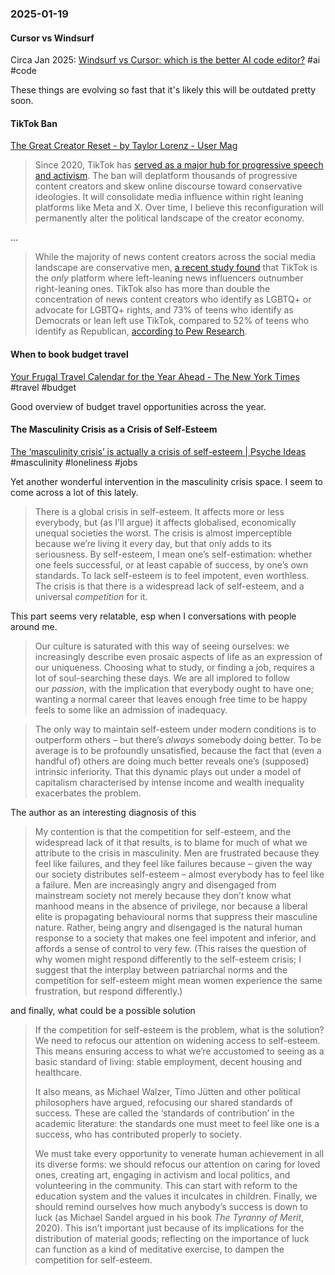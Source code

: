 ### 2025-01-19
#### Cursor vs Windsurf
Circa Jan 2025: [Windsurf vs Cursor: which is the better AI code editor?](https://www.builder.io/blog/windsurf-vs-cursor) #ai #code 

These things are evolving so fast that it's likely this will be outdated pretty soon.

#### TikTok Ban
[The Great Creator Reset - by Taylor Lorenz - User Mag](https://www.usermag.co/p/the-great-creator-reset)

> Since 2020, TikTok has [served as a major hub for progressive speech and activism](https://archive.ph/5IHAw#selection-1553.182-1561.161). The ban will deplatform thousands of progressive content creators and skew online discourse toward conservative ideologies. It will consolidate media influence within right leaning platforms like Meta and X. Over time, I believe this reconfiguration will permanently alter the political landscape of the creator economy.

…

> While the majority of news content creators across the social media landscape are conservative men, [a recent study found](https://www.usermag.co/p/the-majority-of-news-influencers) that TikTok is the _only_ platform where left-leaning news influencers outnumber right-leaning ones. TikTok also has more than double the concentration of news content creators who identify as LGBTQ+ or advocate for LGBTQ+ rights, and 73% of teens who identify as Democrats or lean left use TikTok, compared to 52% of teens who identify as Republican, [according to Pew Research](https://www.pewresearch.org/internet/2024/12/12/teens-social-media-and-technology-2024/?utm_source=chatgpt.com).

#### When to book budget travel
[Your Frugal Travel Calendar for the Year Ahead - The New York Times](https://www.nytimes.com/2025/01/13/travel/when-to-book-budget-travel.html) #travel #budget

Good overview of budget travel opportunities across the year. 

#### The Masculinity Crisis as a Crisis of Self-Esteem
[The ‘masculinity crisis’ is actually a crisis of self-esteem \| Psyche Ideas](https://psyche.co/ideas/the-masculinity-crisis-is-actually-a-crisis-of-self-esteem) #masculinity #loneliness #jobs 

Yet another wonderful intervention in the masculinity crisis space. I seem to come across a lot of this lately.

> There is a global crisis in self-esteem. It affects more or less everybody, but (as I’ll argue) it affects globalised, economically unequal societies the worst. The crisis is almost imperceptible because we’re living it every day, but that only adds to its seriousness. By self-esteem, I mean one’s self-estimation: whether one feels successful, or at least capable of success, by one’s own standards. To lack self-esteem is to feel impotent, even worthless. The crisis is that there is a widespread lack of self-esteem, and a universal _competition_ for it.

This part seems very relatable, esp when I conversations with people around me.

> Our culture is saturated with this way of seeing ourselves: we increasingly describe even prosaic aspects of life as an expression of our uniqueness. Choosing what to study, or finding a job, requires a lot of soul-searching these days. We are all implored to follow our _passion_, with the implication that everybody ought to have one; wanting a normal career that leaves enough free time to be happy feels to some like an admission of inadequacy.

> The only way to maintain self-esteem under modern conditions is to outperform others – but there’s _always_ somebody doing better. To be average is to be profoundly unsatisfied, because the fact that (even a handful of) others are doing much better reveals one’s (supposed) intrinsic inferiority. That this dynamic plays out under a model of capitalism characterised by intense income and wealth inequality exacerbates the problem.

The author as an interesting diagnosis of this

> My contention is that the competition for self-esteem, and the widespread lack of it that results, is to blame for much of what we attribute to the crisis in masculinity. Men are frustrated because they feel like failures, and they feel like failures because – given the way our society distributes self-esteem – almost everybody has to feel like a failure. Men are increasingly angry and disengaged from mainstream society not merely because they don’t know what manhood means in the absence of privilege, nor because a liberal elite is propagating behavioural norms that suppress their masculine nature. Rather, being angry and disengaged is the natural human response to a society that makes one feel impotent and inferior, and affords a sense of control to very few. (This raises the question of why women might respond differently to the self-esteem crisis; I suggest that the interplay between patriarchal norms and the competition for self-esteem might mean women experience the same frustration, but respond differently.)

and finally, what could be a possible solution

> If the competition for self-esteem is the problem, what is the solution? We need to refocus our attention on widening access to self-esteem. This means ensuring access to what we’re accustomed to seeing as a basic standard of living: stable employment, decent housing and healthcare.
> 
> It also means, as Michael Walzer, Timo Jütten and other political philosophers have argued, refocusing our shared standards of success. These are called the ‘standards of contribution’ in the academic literature: the standards one must meet to feel like one is a success, who has contributed properly to society.
> 
> We must take every opportunity to venerate human achievement in all its diverse forms: we should refocus our attention on caring for loved ones, creating art, engaging in activism and local politics, and volunteering in the community. This can start with reform to the education system and the values it inculcates in children. Finally, we should remind ourselves how much anybody’s success is down to luck (as Michael Sandel argued in his book _The Tyranny of Merit_, 2020). This isn’t important just because of its implications for the distribution of material goods; reflecting on the importance of luck can function as a kind of meditative exercise, to dampen the competition for self-esteem.